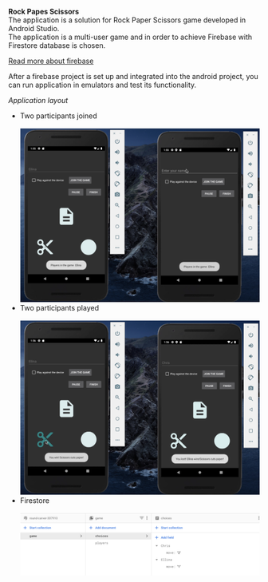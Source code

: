 **Rock Papes Scissors** </br>
The application is a solution for Rock Paper Scissors game developed in Android Studio. </br>
The application is a multi-user game and in order to achieve Firebase with Firestore database is chosen. </br> 

[Read more about firebase]( https://console.firebase.google.com/ )

After a firebase project is set up and integrated into the android project, you can run application in emulators and test its functionality. </br> 

*Application layout*
* Two participants joined </br> </br>
![plot](./twoParticipantsJoined.png)
* Two participants played </br> </br>
![plot](./twoParticipantsPlyed.png)
* Firestore </br> </br>
![plot](./firebase.png)


 





